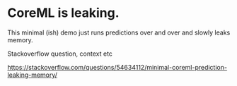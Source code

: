 CoreML is leaking.
=====================

This minimal (ish) demo just runs predictions over and over and slowly leaks memory.

Stackoverflow question, context etc

https://stackoverflow.com/questions/54634112/minimal-coreml-prediction-leaking-memory/